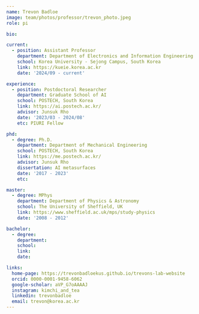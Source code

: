 ```yaml
---
name: Trevon Badloe
image: team/photos/professor/trevon_photo.jpeg
role: pi

bio:

current:
  - position: Assistant Professor
    department: Department of Electronics and Information Engineering
    school: Korea University - Sejong Campus, South Korea
    link: https://kueie.korea.ac.kr
    date: '2024/09 - current'

experience:
  - position: Postdoctoral Researcher
    department: Graduate School of AI
    school: POSTECH, South Korea
    link: https://ai.postech.ac.kr/
    advisor: Junsuk Rho
    date: '2023/03 - 2024/08'
    etc: PIURI Fellow

phd:
  - degree: Ph.D.
    department: Department of Mechanical Engineering
    school: POSTECH, South Korea
    link: https://me.postech.ac.kr/
    advisor: Junsuk Rho
    dissertation: AI metasurfaces
    date: '2017 - 2023'
    etc:

master:
  - degree: MPhys
    department: Department of Physics & Astronomy
    school: The University of Sheffield, UK
    link: https://www.sheffield.ac.uk/mps/study-physics
    date: '2008 - 2012'

bachelor:
  - degree:
    department:
    school:
    link:
    date:

links:
  home-page: https://trevonbadloekus.github.io/trevons-lab-website
  orcid: 0000-0001-9458-6062
  google-scholar: aVP_G7oAAAAJ
  instagram: kimchi_and_tea
  linkedin: trevonbadloe
  email: trevon@korea.ac.kr
---
```

